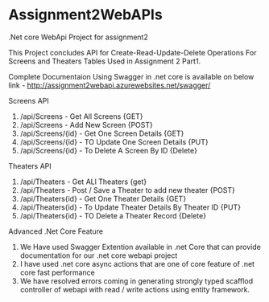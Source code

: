 # Assignment2WebAPIs
.Net core WebApi Project for assignment2

This Project concludes API for Create-Read-Update-Delete Operations For Screens and Theaters Tables Used in 
Assignment 2 Part1.

Complete Documentaion Using Swagger in .net core is available on below link - 
http://assignment2webapi.azurewebsites.net/swagger/

Screens API
1. /api/Screens - Get All Screens {GET}
2. /api/Screens - Add New Screen {POST}
3. /api/Screens/{id} - Get One Screen Details {GET} 
4. /api/Screens/{id} - TO Update One Screen Details {PUT}
5. /api/Screens/{id} - To Delete A Screen By ID {Delete}

Theaters API
1. /api/Theaters - Get ALl Theaters {get}
2. /api/Theaters - Post / Save a Theater to add new theater {POST}
3. /api/Theaters{id} - Get One Theater Details {GET}
4. /api/Theaters{id} - To Update Theater Details By Theater ID {PUT}
5. /api/Theaters{id} - TO Delete a Theater Record {Delete}

Advanced .Net Core Feature
1. We Have used Swagger Extention available in .net Core that can provide documentation for our .net core webapi project
2. I have used .net core async actions that are one of core feature of .net core fast performance
3. We have resolved errors coming in generating strongly typed scafflod controller of webapi with read / write actions using entity framework.

